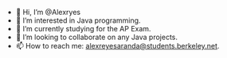 - 👋 Hi, I’m @Alexryes
- 👀 I’m interested in Java programming.
- 🌱 I’m currently studying for the AP Exam.
- 💞️ I’m looking to collaborate on any Java projects.
- 📫 How to reach me: alexreyesaranda@students.berkeley.net.

<!---
Alexryes/Alexryes is a ✨ special ✨ repository because its `README.md` (this file) appears on your GitHub profile.
You can click the Preview link to take a look at your changes.
--->

